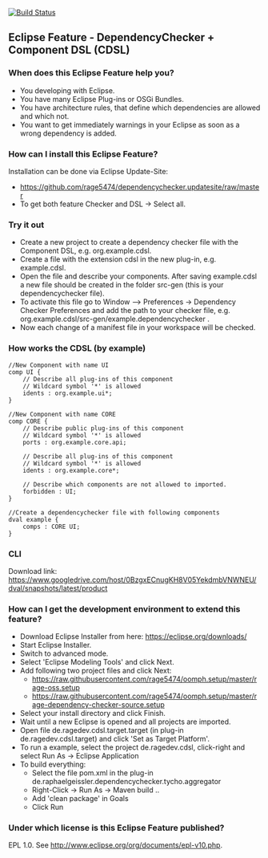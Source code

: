 [![Build Status](https://travis-ci.org/rage5474/dependencychecker.svg?branch=master)](https://travis-ci.org/rage5474/dependencychecker)

## Eclipse Feature - DependencyChecker + Component DSL (CDSL)

### When does this Eclipse Feature help you?
* You developing with Eclipse.
* You have many Eclipse Plug-ins or OSGi Bundles.
* You have architecture rules, that define which dependencies are allowed and which not.
* You want to get immediately warnings in your Eclipse as soon as a wrong dependency is added. 

### How can I install this Eclipse Feature?
Installation can be done via Eclipse Update-Site:
 * https://github.com/rage5474/dependencychecker.updatesite/raw/master
 * To get both feature Checker and DSL -> Select all. 

### Try it out
* Create a new project to create a dependency checker file with the Component DSL, e.g. org.example.cdsl.
* Create a file with the extension cdsl in the new plug-in, e.g. example.cdsl.
* Open the file and describe your components. After saving example.cdsl a new file should be created in the folder src-gen (this is your dependencychecker file).
* To activate this file go to Window --> Preferences -> Dependency Checker Preferences and add the path to your checker file, e.g. org.example.cdsl/src-gen/example.dependencychecker .
* Now each change of a manifest file in your workspace will be checked. 

### How works the CDSL (by example)

    //New Component with name UI
    comp UI {
        // Describe all plug-ins of this component
        // Wildcard symbol '*' is allowed
        idents : org.example.ui*;
    }
    
    //New Component with name CORE
    comp CORE {
        // Describe public plug-ins of this component
        // Wildcard symbol '*' is allowed
        ports : org.example.core.api;
        
        // Describe all plug-ins of this component
        // Wildcard symbol '*' is allowed
        idents : org.example.core*;
        
        // Describe which components are not allowed to imported.   
        forbidden : UI; 
    }
    
    //Create a dependencychecker file with following components
    dval example {
        comps : CORE UI;
    }

### CLI 
Download link: https://www.googledrive.com/host/0BzgxECnugKH8V05YekdmbVNWNEU/dval/snapshots/latest/product

### How can I get the development environment to extend this feature?
* Download Eclipse Installer from here: https://eclipse.org/downloads/
* Start Eclipse Installer.
* Switch to advanced mode.
* Select 'Eclipse Modeling Tools' and click Next.
* Add following two project files and click Next:
	* https://raw.githubusercontent.com/rage5474/oomph.setup/master/rage-oss.setup
	* https://raw.githubusercontent.com/rage5474/oomph.setup/master/rage-dependency-checker-source.setup 
* Select your install directory and click Finish.
* Wait until a new Eclipse is opened and all projects are imported.
* Open file de.ragedev.cdsl.target.target (in plug-in de.ragedev.cdsl.target) and click 'Set as Target Platform'.
* To run a example, select the project de.ragedev.cdsl, click-right and select Run As -> Eclipse Application
* To build everything: 
    * Select the file pom.xml in the plug-in de.raphaelgeissler.dependencychecker.tycho.aggregator
	* Right-Click -> Run As -> Maven build .. 
	* Add 'clean package' in Goals
	* Click Run

### Under which license is this Eclipse Feature published?
EPL 1.0. See http://www.eclipse.org/org/documents/epl-v10.php.

